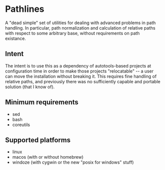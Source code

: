 # Pathlines

A "dead simple" set of utilities for dealing with advanced problems in path
handling. In particular, path normalization and calculation of relative paths
with respect to  some arbitrary base, without requirements on path existance.

## Intent

The intent is to use this as a dependency of autotools-based projects at
configuration time in order to make those projects "relocatable" -- a user can
move the installation without breaking it. This requires fine handling of
relative paths, and previously there was no sufficiently capable and portable
solution (that I know of).

## Minimum requirements

* sed
* bash
* coreutils

## Supported platforms

* linux
* macos (with or without homebrew)
* windoze (with cygwin or the new "posix for windows" stuff)
